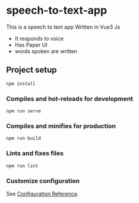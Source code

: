 # speech-to-text-app
This is a speech to text app Written in Vue3 Js

- It responds to voice
- Has Paper UI
- words spoken are written

## Project setup
```
npm install
```

### Compiles and hot-reloads for development
```
npm run serve
```

### Compiles and minifies for production
```
npm run build
```

### Lints and fixes files
```
npm run lint
```

### Customize configuration
See [Configuration Reference](https://cli.vuejs.org/config/).
